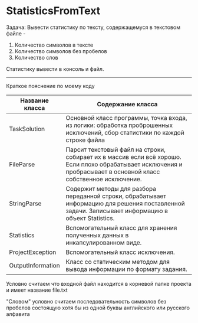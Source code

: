 # StatisticsFromText
Задача: Вывести статистику по тексту, содержащемуся в текстовом файле - 
1. Количество символов в тексте
2. Количество символов без пробелов
3. Количество слов

Статистику вывести в консоль и файл.
<hr>
Краткое пояснение по моему коду

Название класса     |  Содержание класса
--------------------|-----------------------
TaskSolution        | Основной класс программы, точка входа, из логики: обработка проброшенных исключений, сбор статистики по каждой строке файла
FileParse           | Парсит текстовый файл на строки, собирает их в массив если всё хорошо. Если плохо обрабатывает исключения и пробрасывает в основной класс собственное исключение.
StringParse         | Содержит методы для разбора переданной строки, обрабатывает информацию для решения поставленной задачи. Записывает информацию в объект Statistics.
Statistics          | Вспомогательный класс для хранения полученных данных в инкапсулированном виде.
ProjectException    | Вспомогательный класс исключения.
OutputInformation   | Класс со статическим методом для вывода информации по формату задания.

Условно считаем что входной файл находится в корневой папке проекта и имеет название file.txt

"Словом" условно считаем последовательность символов без пробелов состоящую хотя бы из одной буквы английского или русского алфавита
